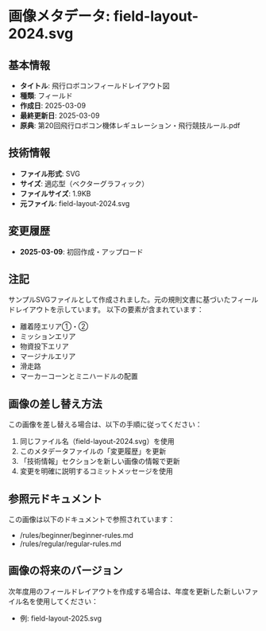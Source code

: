 # 画像メタデータ: field-layout-2024.svg

## 基本情報
- **タイトル**: 飛行ロボコンフィールドレイアウト図
- **種類**: フィールド
- **作成日**: 2025-03-09
- **最終更新日**: 2025-03-09
- **原典**: 第20回飛行ロボコン機体レギュレーション・飛行競技ルール.pdf

## 技術情報
- **ファイル形式**: SVG
- **サイズ**: 適応型（ベクターグラフィック）
- **ファイルサイズ**: 1.9KB
- **元ファイル**: field-layout-2024.svg

## 変更履歴
- **2025-03-09**: 初回作成・アップロード

## 注記
サンプルSVGファイルとして作成されました。元の規則文書に基づいたフィールドレイアウトを示しています。
以下の要素が含まれています：
- 離着陸エリア①・②
- ミッションエリア
- 物資投下エリア
- マージナルエリア
- 滑走路
- マーカーコーンとミニハードルの配置

## 画像の差し替え方法
この画像を差し替える場合は、以下の手順に従ってください：

1. 同じファイル名（field-layout-2024.svg）を使用
2. このメタデータファイルの「変更履歴」を更新
3. 「技術情報」セクションを新しい画像の情報で更新
4. 変更を明確に説明するコミットメッセージを使用

## 参照元ドキュメント
この画像は以下のドキュメントで参照されています：
- /rules/beginner/beginner-rules.md
- /rules/regular/regular-rules.md

## 画像の将来のバージョン
次年度用のフィールドレイアウトを作成する場合は、年度を更新した新しいファイル名を使用してください：
- 例: field-layout-2025.svg
